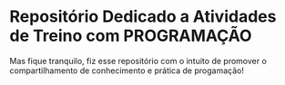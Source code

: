 # Repositório Dedicado a Atividades de Treino com PROGRAMAÇÃO

Mas fique tranquilo, fiz esse repositório com o intuito de promover o compartilhamento de 
conhecimento e prática de progamação!